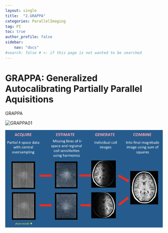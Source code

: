 ```yaml
---
layout: single
title:  "2.GRAPPA"
categories: ParallelImaging
tag: PI
toc: true
author_profile: false
sidebar:
    nav: "docs"
#search: false # <- if this page is not wanted to be searched
---
```


# GRAPPA: Generalized Autocalibrating Partially Parallel Aquisitions

GRAPPA 

![GRAPPA01](C:\1000Falcon-github-blog\1000Falcon.github.io\images\2023-03-29-GRAPPA\GRAPPA01.png)

![GRAPPA01](../images/2023-03-29-GRAPPA/GRAPPA01-1680084658652-3.png)